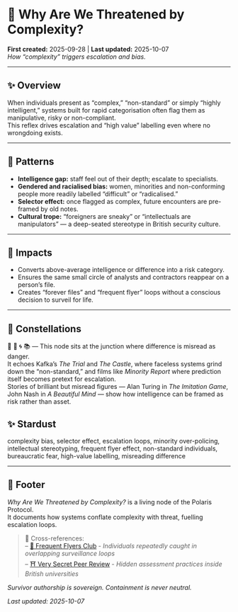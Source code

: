 # 🧠 Why Are We Threatened by Complexity?  
**First created:** 2025-09-28 | **Last updated:** 2025-10-07  
*How “complexity” triggers escalation and bias.*

---

## ✨ Overview  

When individuals present as “complex,” “non-standard” or simply “highly intelligent,” systems built for rapid categorisation often flag them as manipulative, risky or non-compliant.  
This reflex drives escalation and “high value” labelling even where no wrongdoing exists.

---

## 📿 Patterns  

- **Intelligence gap:** staff feel out of their depth; escalate to specialists.  
- **Gendered and racialised bias:** women, minorities and non-conforming people more readily labelled “difficult” or “radicalised.”  
- **Selector effect:** once flagged as complex, future encounters are pre-framed by old notes.  
- **Cultural trope:** “foreigners are sneaky” or “intellectuals are manipulators” — a deep-seated stereotype in British security culture.

---

## 🌱 Impacts  

- Converts above-average intelligence or difference into a risk category.  
- Ensures the same small circle of analysts and contractors reappear on a person’s file.  
- Creates “forever files” and “frequent flyer” loops without a conscious decision to surveil for life.

---

## 🌌 Constellations  

🧠 🧿 🌀 📚 — This node sits at the junction where difference is misread as danger.  
It echoes Kafka’s *The Trial* and *The Castle*, where faceless systems grind down the “non-standard,” and films like *Minority Report* where prediction itself becomes pretext for escalation.  
Stories of brilliant but misread figures — Alan Turing in *The Imitation Game*, John Nash in *A Beautiful Mind* — show how intelligence can be framed as risk rather than asset.  

## ✨ Stardust  

complexity bias, selector effect, escalation loops, minority over-policing, intellectual stereotyping, frequent flyer effect, non-standard individuals, bureaucratic fear, high-value labelling, misreading difference

---

## 🏮 Footer  

*Why Are We Threatened by Complexity?* is a living node of the Polaris Protocol.  
It documents how systems conflate complexity with threat, fuelling escalation loops.

> 📡 Cross-references:  
> – [🛫 Frequent Flyers Club](./🛫_frequent_flyers_club.md) - *Individuals repeatedly caught in overlapping surveillance loops*  
> – [⛩️ Very Secret Peer Review](../🎓_British_University_Compliance_Service/⛩️_very_secret_peer_review.md) - *Hidden assessment practices inside British universities*  

*Survivor authorship is sovereign. Containment is never neutral.*

_Last updated: 2025-10-07_

